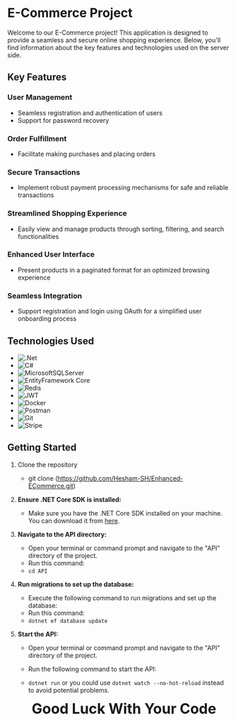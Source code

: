 # E-Commerce Project

Welcome to our E-Commerce project! This application is designed to provide a seamless and secure online shopping experience. Below, you'll find information about the key features and technologies used on the server side.

## Key Features

### User Management
- Seamless registration and authentication of users
- Support for password recovery

### Order Fulfillment
- Facilitate making purchases and placing orders

### Secure Transactions
- Implement robust payment processing mechanisms for safe and reliable transactions

### Streamlined Shopping Experience
- Easily view and manage products through sorting, filtering, and search functionalities

### Enhanced User Interface
- Present products in a paginated format for an optimized browsing experience

### Seamless Integration
- Support registration and login using OAuth for a simplified user onboarding process

## Technologies Used
- ![.Net](https://img.shields.io/badge/.NET-5C2D91?style=for-the-badge&logo=.net&logoColor=white)
- ![C#](https://img.shields.io/badge/c%23-%23239120.svg?style=for-the-badge&logo=csharp&logoColor=white)
- ![MicrosoftSQLServer](https://img.shields.io/badge/Microsoft%20SQL%20Server-CC2927?style=for-the-badge&logo=microsoft%20sql%20server&logoColor=white)
- ![EntityFramework Core](https://img.shields.io/badge/Entity%20Framework%20Core-626CD9?style=for-the-badge&logo=entity%20framework%20core&logoColor=white)
- ![Redis](https://img.shields.io/badge/redis-%23DD0031.svg?style=for-the-badge&logo=redis&logoColor=white)
- ![JWT](https://img.shields.io/badge/JWT-black?style=for-the-badge&logo=JSON%20web%20tokens)
- ![Docker](https://img.shields.io/badge/docker-%230db7ed.svg?style=for-the-badge&logo=docker&logoColor=white)
- ![Postman](https://img.shields.io/badge/Postman-FF6C37?style=for-the-badge&logo=postman&logoColor=white)
- ![Git](https://img.shields.io/badge/git-%23F05033.svg?style=for-the-badge&logo=git&logoColor=white)
- ![Stripe](https://img.shields.io/badge/Stripe-626CD9?style=for-the-badge&logo=Stripe&logoColor=white)

## Getting Started
1. Clone the repository
   - git clone (https://github.com/Hesham-SH/Enhanced-ECommerce.git)

2. **Ensure .NET Core SDK is installed:**
   - Make sure you have the .NET Core SDK installed on your machine. You can download it from [here](https://dotnet.microsoft.com/download).

3. **Navigate to the API directory:**
   - Open your terminal or command prompt and navigate to the "API" directory of the project.
   - Run this command:
   - ```cd API```

3. **Run migrations to set up the database:**
   - Execute the following command to run migrations and set up the database:
   - Run this command:
   - ```dotnet ef database update```

3. **Start the API:**
   - Open your terminal or command prompt and navigate to the "API" directory of the project.
  
   - Run the following command to start the API:
   - ```dotnet run``` or you could use ```dotnet watch --no-hot-reload``` instead to avoid potential problems.


   **<p style="font-size: 2rem; text-align: center; margin:auto;"><strong>Good Luck With Your Code</strong></p>**
